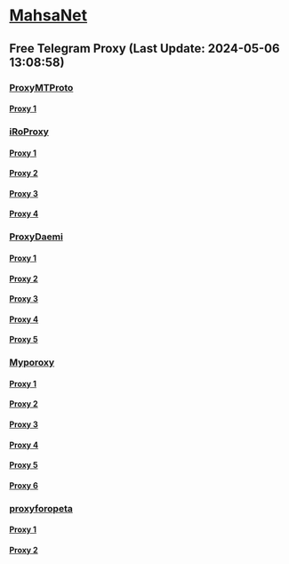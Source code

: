 
# [MahsaNet](https://t.me/mahsa_net)
## Free Telegram Proxy (Last Update: 2024-05-06 13:08:58)
### [ProxyMTProto](https://t.me/ProxyMTProto)
#### [Proxy 1](tg://proxy?server=2peyk.kamtar.online2cc.org.&port=4443&secret=FgMBAgABAAH8AwOG4kw63Q%3D%3D)
### [iRoProxy](https://t.me/iRoProxy)
#### [Proxy 1](tg://proxy?server=194.120.230.210&port=100&secret=FgMBAgABAAH8AwOG4kw63Q%3D%3D)
#### [Proxy 2](tg://proxy?server=194.120.230.210&port=100&secret=FgMBAgABAAH8AwOG4kw63Q%3D%3D)
#### [Proxy 3](tg://proxy?server=194.120.230.210&port=100&secret=FgMBAgABAAH8AwOG4kw63Q%3D%3D)
#### [Proxy 4](tg://proxy?server=194.120.230.210&port=100&secret=FgMBAgABAAH8AwOG4kw63Q%3D%3D)
### [ProxyDaemi](https://t.me/ProxyDaemi)
#### [Proxy 1](tg://proxy?server=nikalyaf.com.iranhanko_ok.ir.tosanto_ols.com.famachinery.ir.barzintravel.com.takhtgaz.com.link.ir.webservice2.link.my-ns.ir.hiroosh.com.maher_-co.ir.sarangparvaz.com.webserv_ice3.link.irflyti_cket.com.s_oftamoz.ir.2qok.com.iranaviz.com.kavianstore.store&port=443&secret=eeda411655b684fe87abf58ec2235e28167765622e62616c652e6972)
#### [Proxy 2](tg://proxy?server=103.231.75.91&port=29&secret=1603010200010001fc030386e24c3add0b58d91b9e595add185b995d0b98dbdb59985c985ad85d8b98dbdb5d985b8b9b985a9d984b98dbdb40000000000000000000000000000000000000000000000000134709832828a2095762bda)
#### [Proxy 3](tg://proxy?server=148.251.127.45&port=7443&secret=FgMBAgABAAH8AwOG4kw63QBQ)
#### [Proxy 4](tg://proxy?server=65.108.40.171&port=7443&secret=FgMBAgABAAH8AwOG4kw63QBQ)
#### [Proxy 5](tg://proxy?server=46.4.208.73&port=43&secret=7usdlNqn4DRFl-dWoftucFRiaXNjb3R0aS55ZWt0YW5ldC5jb20%3D)
### [Myporoxy](https://t.me/Myporoxy)
#### [Proxy 1](tg://proxy?server=cloudflare.nokia.com.co.uk.do_yo.want_to.clash_with.this.www.microsoft.com.there_is_no.place_like.localhost.www.bing.com.count_with_me.cyou.net.digikala.com.msn.com.bsi.ir.enamad.now_sudo.again_to_fight.everyone.i_am.the_internet.radical-parantez.pw.&port=6550&secret=FpABAiIBhwH8AwOG42xL3QPQ)
#### [Proxy 2](tg://proxy?server=cloudflare.nokia.com.co.uk.do_yo.want_to.clash_with.this.www.microsoft.com.there_is_no.place_like.localhost.www.bing.com.count_with_me.cyou.net.digikala.com.msn.com.bsi.ir.enamad.now_sudo.again_to_fight.everyone.i_am.the_internet.radical-parantez.pw.&port=6550&secret=FpABAiIBhwH8AwOG42xL3QPQ)
#### [Proxy 3](tg://proxy?server=cloudflare.nokia.com.co.uk.do_yo.want_to.clash_with.this.www.microsoft.com.there_is_no.place_like.localhost.www.bing.com.count_with_me.cyou.net.digikala.com.msn.com.bsi.ir.enamad.now_sudo.again_to_fight.everyone.i_am.the_internet.razianeh-boran.sbs.&port=2040&secret=FpABAiIBhwH8AwOG42xL3Q==)
#### [Proxy 4](tg://proxy?server=cloudflare.nokia.com.co.uk.do_yo.want_to.clash_with.this.www.microsoft.com.there_is_no.place_like.localhost.www.bing.com.count_with_me.cyou.net.digikala.com.msn.com.bsi.ir.enamad.ir.now_sud.again_to_fight.everyone.i_am.the_internet.dont-forget.pw.&port=3443&secret=FpABAiIBhwH8AwOG42xL3Q==)
#### [Proxy 5](tg://proxy?server=cloudflare.nokia.com.co.uk.do_yo.want_to.clash_with.this.www.microsoft.com.there_is_no.place_like.localhost.www.bing.com.count_with_me.cyou.net.digikala.com.msn.com.bsi.ir.enamad.now_sudo.again_to_fight.everyone.i_am.the_internet.razianeh-boran.sbs.&port=2040&secret=FpABAiIBhwH8AwOG42xL3Q==)
#### [Proxy 6](tg://proxy?server=cloudflare.nokia.com.co.uk.do_yo.want_to.clash_with.this.www.microsoft.com.there_is_no.place_like.localhost.www.bing.com.count_with_me.cyou.net.digikala.com.msn.com.bsi.ir.enamad.ir.now_sud.again_to_fight.everyone.i_am.the_internet.dont-forget.pw.&port=3443&secret=FpABAiIBhwH8AwOG42xL3Q==)
### [proxyforopeta](https://t.me/proxyforopeta)
#### [Proxy 1](tg://proxy?server=bro.now.lets.begin.we.are.here.todownipanmudfuk.wwww.digikala.com.iranserver.com.bing.com.gmail.com.nic.ir.thisisme.ir.mihanwebhost.ejhost.ir.987.entekhab.ddns.net.dy3nu.com.no2ip.with1outip.withounti.justfucem.hehehehe2e.nokwabcde.famous----trader.info.&port=443&secret=dd00000000000000000000000000000000)
#### [Proxy 2](tg://proxy?server=195.15.243.19&port=8085&secret=FgMBAgABAAH8AwOG4kw63QtY2RueWVrdGFuZXQuY29tZmFyYWthdi5jb212YW4ubmFqdmEuY29tAAAAAAAAAAAAAAAAAAAAAAAAAAAAAAAA)

    